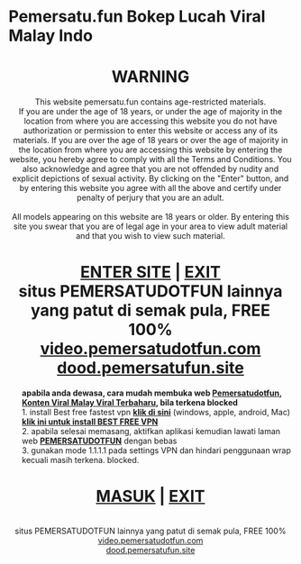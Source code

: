 
<!DOCTYPE html>
<html lang="en">
  <head>
    <meta charset="UTF-8">
    <meta name="viewport" content="width=device-width, initial-scale=1.0">
    <meta http-equiv="X-UA-Compatible" content="ie=edge">
    <h1>Pemersatu.fun Bokep Lucah Viral Malay Indo</h1>
  </head>
  <body>
    <main><center>
        <h1>WARNING</h1>  
		<div>
        This website pemersatu.fun contains age-restricted materials.<br>
		If you are under the age of 18 years, or under the age of majority in the location from where you are accessing this website you do not have authorization or permission to enter this website or access any of its materials. If you are over the age of 18 years or over the age of majority in the location from where you are accessing this website by entering the website, you hereby agree to comply with all the Terms and Conditions. You also acknowledge and agree that you are not offended by nudity and explicit depictions of sexual activity. By clicking on the "Enter" button, and by entering this website you agree with all the above and certify under penalty of perjury that you are an adult.<br><br>
		All models appearing on this website are 18 years or older. By entering this site you swear that you are of legal age in your area to view adult material and that you wish to view such material.</center>
		</div>
<p>
<center><h1><a href="https://pemersatufun.site">ENTER SITE</a> | <a rel="nofollow" href="https://wikipedia.com">EXIT</a><br/>
situs PEMERSATUDOTFUN lainnya yang patut di semak pula, FREE 100% <BR />
<a href="https://video.pemersatudotfun.com">video.pemersatudotfun.com</a><br/>
<a href="https://dood.pemersatufun.site">dood.pemersatufun.site</a>
</h1>
</center>
</p>
<div>
<ul>
<b>apabila anda dewasa, cara mudah membuka web <a href="https://pemersatufun.site">Pemersatudotfun</a>, <a href="https://pemersatufun.site">Konten Viral Malay Viral Terbaharu</a>, bila terkena blocked</b>
<br>1. install Best free fastest vpn <a href="https://1.1.1.1"><b>klik di sini</b></a> (windows, apple, android, Mac) <a href="https://1.1.1.1"><b>klik ini untuk install BEST FREE VPN</b></a>
<br>2. apabila selesai memasang, aktifkan aplikasi kemudian lawati laman web <a href="https://pemersatufun.site"><b>PEMERSATUDOTFUN</b></a> dengan bebas
<br>3. gunakan mode 1.1.1.1 pada settings VPN dan hindari penggunaan wrap kecuali masih terkena. blocked. 
<ul>
</div>
<center>
<h1><a href="https://pemersatufun.site">MASUK</a> | <a rel="nofollow" href="https://wikipedia.com">EXIT</h1></a><br />
situs PEMERSATUDOTFUN lainnya yang patut di semak pula, FREE 100% <BR />
<a href="https://video.pemersatudotfun.com">video.pemersatudotfun.com</a><br/>
<a href="https://dood.pemersatufun.site">dood.pemersatufun.site</a>	
</center>
    </main>
  </body>
</html>
